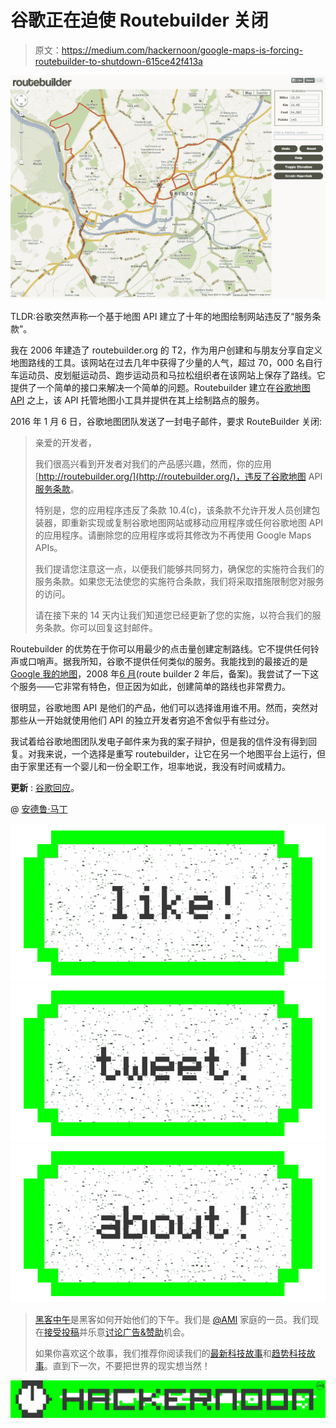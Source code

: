 # 谷歌正在迫使 Routebuilder 关闭

> 原文：<https://medium.com/hackernoon/google-maps-is-forcing-routebuilder-to-shutdown-615ce42f413a>

![](img/d57fc74c53c383ef7e864921a47485f2.png)

TLDR:谷歌突然声称一个基于地图 API 建立了十年的地图绘制网站违反了“服务条款”。

我在 2006 年建造了 routebuilder.org 的 T2，作为用户创建和与朋友分享自定义地图路线的工具。该网站在过去几年中获得了少量的人气，超过 70，000 名自行车运动员、皮划艇运动员、跑步运动员和马拉松组织者在该网站上保存了路线。它提供了一个简单的接口来解决一个简单的问题。Routebuilder 建立在[谷歌地图 API](https://developers.google.com/maps) 之上，该 API 托管地图小工具并提供在其上绘制路点的服务。

2016 年 1 月 6 日，谷歌地图团队发送了一封电子邮件，要求 RouteBuilder 关闭:

> 亲爱的开发者，
> 
> 我们很高兴看到开发者对我们的产品感兴趣，然而，你的应用[http://routebuilder.org/](http://routebuilder.org/)，违反了谷歌地图 API[服务条款](https://developers.google.com/maps/terms)。
> 
> 特别是，您的应用程序违反了条款 10.4(c)，该条款不允许开发人员创建包装器，即重新实现或复制谷歌地图网站或移动应用程序或任何谷歌地图 API 的应用程序。请删除您的应用程序或将其修改为不再使用 Google Maps APIs。
> 
> 我们提请您注意这一点，以便我们能够共同努力，确保您的实施符合我们的服务条款。如果您无法使您的实施符合条款，我们将采取措施限制您对服务的访问。
> 
> 请在接下来的 14 天内让我们知道您已经更新了您的实施，以符合我们的服务条款。你可以回复这封邮件。

Routebuilder 的优势在于你可以用最少的点击量创建定制路线。它不提供任何铃声或口哨声。据我所知，谷歌不提供任何类似的服务。我能找到的最接近的是 [Google 我的地图](https://www.google.com/maps)，2008 年[6 月](https://en.wikipedia.org/wiki/Google_Map_Maker)(route builder 2 年后，备案)。我尝试了一下这个服务——它非常有特色，但正因为如此，创建简单的路线也非常费力。

很明显，谷歌地图 API 是他们的产品，他们可以选择谁用谁不用。然而，突然对那些从一开始就使用他们 API 的独立开发者穷追不舍似乎有些过分。

我试着给谷歌地图团队发电子邮件来为我的案子辩护，但是我的信件没有得到回复。对我来说，一个选择是重写 routebuilder，让它在另一个地图平台上运行，但由于家里还有一个婴儿和一份全职工作，坦率地说，我没有时间或精力。

**更新** : [谷歌回应](/@andrewcmartin/google-is-no-longer-forcing-routebuilder-to-shut-down-8d4882f31447#.2ja8ul2xo)。

@ [安德鲁·马丁](https://twitter.com/andrewcmartin)

[![](img/50ef4044ecd4e250b5d50f368b775d38.png)](http://bit.ly/HackernoonFB)[![](img/979d9a46439d5aebbdcdca574e21dc81.png)](https://goo.gl/k7XYbx)[![](img/2930ba6bd2c12218fdbbf7e02c8746ff.png)](https://goo.gl/4ofytp)

> [黑客中午](http://bit.ly/Hackernoon)是黑客如何开始他们的下午。我们是 [@AMI](http://bit.ly/atAMIatAMI) 家庭的一员。我们现在[接受投稿](http://bit.ly/hackernoonsubmission)并乐意[讨论广告&赞助](mailto:partners@amipublications.com)机会。
> 
> 如果你喜欢这个故事，我们推荐你阅读我们的[最新科技故事](http://bit.ly/hackernoonlatestt)和[趋势科技故事](https://hackernoon.com/trending)。直到下一次，不要把世界的现实想当然！

[![](img/be0ca55ba73a573dce11effb2ee80d56.png)](https://goo.gl/Ahtev1)